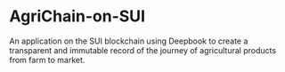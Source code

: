 # AgriChain-on-SUI
An application on the SUI blockchain using Deepbook to create a transparent and immutable record of the journey of agricultural products from farm to market.
